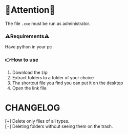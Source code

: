 # 🚨Attention🚨

The file `.exe` must be run as administrator.

### ⚠️Requirements⚠️ <br>
 Have python in your pc

### 👉How to use 
1. Download the zip
2. Extract folders to a folder of your choice
3. The shortcut file you find you can put it on the desktop
4. Open the link file

# CHANGELOG
  [+] Delete only files of all types.<br>
  [+] Deleting folders without seeing them on the trash.
